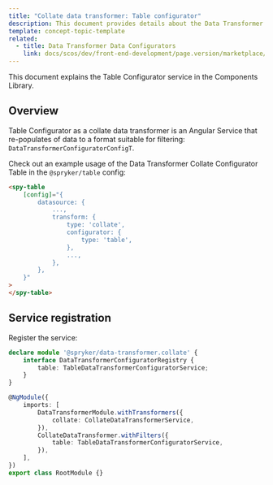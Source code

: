```yaml
---
title: "Collate data transformer: Table configurator"
description: This document provides details about the Data Transformer Collate Configurator Table service in the Components Library.
template: concept-topic-template
related:
  - title: Data Transformer Data Configurators
    link: docs/scos/dev/front-end-development/page.version/marketplace/ui-components-library/data-transformers/collate/data-configurators/index.html
---
```


This document explains the Table Configurator service in the Components Library.

## Overview

Table Configurator as a collate data transformer is an Angular Service that re-populates of data to a format suitable for filtering: `DataTransformerConfiguratorConfigT`.

Check out an example usage of the Data Transformer Collate Configurator Table in the `@spryker/table` config:

```html
<spy-table
    [config]="{
        datasource: {
            ...,                                                   
            transform: {
                type: 'collate',
                configurator: {
                    type: 'table',
                },
                ...,  
            },
        },
    }"
>
</spy-table>
```

## Service registration

Register the service:

```ts
declare module '@spryker/data-transformer.collate' {
    interface DataTransformerConfiguratorRegistry {
        table: TableDataTransformerConfiguratorService;
    }
}

@NgModule({
    imports: [
        DataTransformerModule.withTransformers({
            collate: CollateDataTransformerService,
        }),
        CollateDataTransformer.withFilters({
            table: TableDataTransformerConfiguratorService,
        }),
    ],
})
export class RootModule {}
```
